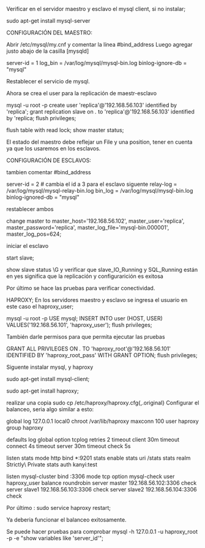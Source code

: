 Verificar en el servidor maestro y esclavo el mysql client, si no instalar; 

sudo apt-get install mysql-server

CONFIGURACIÓN DEL MAESTRO: 

Abrir /etc/mysql/my.cnf y comentar la línea #bind_address
Luego agregar justo abajo de la casilla [mysqld]

server-id = 1
log_bin = /var/log/mysql/mysql-bin.log
binlog-ignore-db = "mysql"

Restablecer el servicio de mysql.

Ahora se crea el user para la replicación de maestr-esclavo

mysql -u root -p
create user 'replica'@'192.168.56.103' identified by 'replica';
grant replication slave on *.* to 'replica'@'192.168.56.103' identified by 'replica;
flush privileges;

flush table with read lock;
show master status;

El estado del maestro debe reflejar un File y una position, tener en cuenta ya que los
usaremos en los esclavos.

CONFIGURACIÓN DE ESCLAVOS:

tambien comentar #bind_address

server-id = 2 # cambia el id a 3 para el esclavo siguente
relay-log = /var/log/mysql/mysql-relay-bin.log
bin_log = /var/log/mysql/mysql-bin.log
binlog-ignored-db = "mysql"

restablecer ambos

change master to master_host='192.168.56.102', master_user='replica',
master_password='replica', 
master_log_file='mysql-bin.000001', master_log_pos=624;

iniciar el esclavo 

start slave;

show slave status \G y verificar que 
slave_IO_Running y SQL_Running están en yes 
significa que la replicación y configurarición es exitosa

Por último se hace las pruebas para verificar conectividad.

HAPROXY;
En los servidores maestro y esclavo se ingresa el usuario en este caso el haproxy_user; 

mysql -u root -p
USE mysql;
INSERT INTO user (HOST, USER) VALUES('192.168.56.101', 'haproxy_user');
flush privileges;

También darle permisos para que permita ejecutar las pruebas 

GRANT ALL PRIVILEGES ON *.* TO 'haproxy_root'@'192.168.56.101'
IDENTIFIED BY 'haproxy_root_pass' WITH GRANT OPTION;
flush privileges;

Siguente instalar mysql, y haproxy 

sudo apt-get install mysql-client;

sudo apt-get install haproxy;

realizar una copia sudo cp /etc/haproxy/haproxy.cfg{,.original}
Configurar el balanceo, seria algo similar a esto: 

global
    log 127.0.0.1 local0
    chroot /var/lib/haproxy
    maxconn 100
    user haproxy
    group haproxy

defaults
    log global
    option tcplog
    retries 2
    timeout client 30m
    timeout connect 4s
    timeout server 30m
    timeout check 5s

listen stats
    mode http
    bind *:9201
    stats enable
    stats uri /stats
    stats realm Strictly\ Private
    stats auth kanyi:test

listen mysql-cluster
    bind :3306
    mode tcp
    option mysql-check user haproxy_user
    balance roundrobin
    server master 192.168.56.102:3306 check
    server slave1 192.168.56.103:3306 check
    server slave2 192.168.56.104:3306 check

Por último : sudo service haproxy restart; 

Ya deberia funcionar el balanceo exitosamente.

Se puede hacer pruebas para comprobar 
mysql -h 127.0.0.1 -u haproxy_root -p -e "show variables like 'server_id'";
